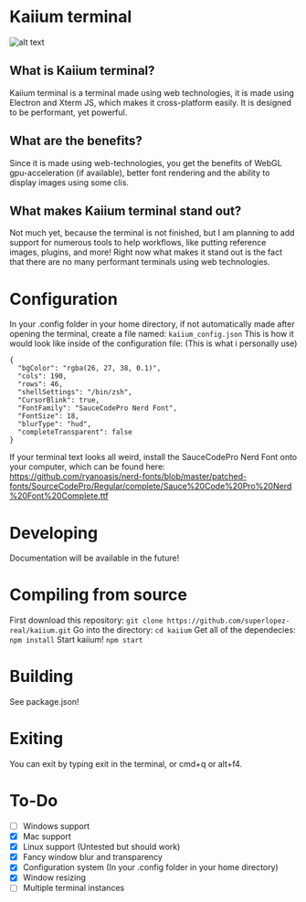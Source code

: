 # Kaiium terminal

![alt text](https://github.com/superlopez-real/kaiium/blob/master/Screenshot.png?raw=true)

## What is Kaiium terminal?

Kaiium terminal is a terminal made using web technologies, it is made using Electron and Xterm JS, which makes it cross-platform easily. It is designed to be performant, yet powerful.

## What are the benefits?

Since it is made using web-technologies, you get the benefits of WebGL gpu-acceleration (if available), better font rendering and the ability to display images using some clis.

## What makes Kaiium terminal stand out?

Not much yet, because the terminal is not finished, but I am planning to add support for numerous tools to help workflows, like putting reference images, plugins, and more! Right now what makes it stand out is the fact that there are no many performant terminals using web technologies.

# Configuration

In your .config folder in your home directory, if not automatically made after opening the terminal, create a file named: `kaiium_config.json`
This is how it would look like inside of the configuration file:
(This is what i personally use)

    {
      "bgColor": "rgba(26, 27, 38, 0.1)",
      "cols": 190,
      "rows": 46,
      "shellSettings": "/bin/zsh",
      "CursorBlink": true,
      "FontFamily": "SauceCodePro Nerd Font",
      "FontSize": 18,
      "blurType": "hud",
      "completeTransparent": false
    }

If your terminal text looks all weird, install the SauceCodePro Nerd Font onto your computer, which can be found here: https://github.com/ryanoasis/nerd-fonts/blob/master/patched-fonts/SourceCodePro/Regular/complete/Sauce%20Code%20Pro%20Nerd%20Font%20Complete.ttf

# Developing

Documentation will be available in the future!

# Compiling from source

First download this repository: `git clone https://github.com/superlopez-real/kaiium.git`
Go into the directory: `cd kaiium`
Get all of the dependecies: `npm install`
Start kaiium! `npm start`

# Building

See package.json!

# Exiting

You can exit by typing exit in the terminal, or cmd+q or alt+f4.

# To-Do

- [ ] Windows support
- [x] Mac support
- [x] Linux support (Untested but should work)
- [x] Fancy window blur and transparency
- [x] Configuration system (In your .config folder in your home directory)
- [x] Window resizing
- [ ] Multiple terminal instances
